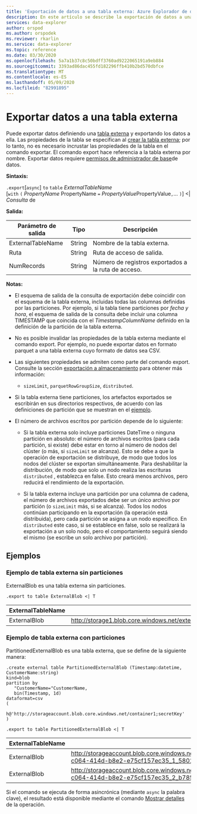 ```yaml
---
title: 'Exportación de datos a una tabla externa: Azure Explorador de datos | Microsoft Docs'
description: En este artículo se describe la exportación de datos a una tabla externa en Azure Explorador de datos.
services: data-explorer
author: orspod
ms.author: orspodek
ms.reviewer: rkarlin
ms.service: data-explorer
ms.topic: reference
ms.date: 03/30/2020
ms.openlocfilehash: 5a7a1b37c8c50bdff3760ad9222065191a9eb884
ms.sourcegitcommit: 3393ad86dac455fd182296ffb410b2bd570dbfce
ms.translationtype: MT
ms.contentlocale: es-ES
ms.lasthandoff: 05/09/2020
ms.locfileid: "82991895"
---
```

# <a name="export-data-to-an-external-table"></a>Exportar datos a una tabla externa

Puede exportar datos definiendo una [tabla externa](../externaltables.md) y exportando los datos a ella.
Las propiedades de la tabla se especifican al [crear la tabla externa](../externaltables.md#create-or-alter-external-table); por lo tanto, no es necesario incrustar las propiedades de la tabla en el comando exportar. El comando export hace referencia a la tabla externa por nombre.
Exportar datos requiere [permisos de administrador de base](../access-control/role-based-authorization.md)de datos.

**Sintaxis:**

`.export`[`async`] `to` `table` *ExternalTableName* <br>
[`with` `(` *PropertyName* PropertyName `=` *PropertyValue*PropertyValue`,`... `)`] <| *Consulta* de

**Salida:**

|Parámetro de salida |Tipo |Descripción
|---|---|---
|ExternalTableName  |String |Nombre de la tabla externa.
|Ruta|String|Ruta de acceso de salida.
|NumRecords|String| Número de registros exportados a la ruta de acceso.

**Notas:**
* El esquema de salida de la consulta de exportación debe coincidir con el esquema de la tabla externa, incluidas todas las columnas definidas por las particiones. Por ejemplo, si la tabla tiene particiones por *fecha y hora*, el esquema de salida de la consulta debe incluir una columna TIMESTAMP que coincida con el *TimestampColumnName* definido en la definición de la partición de la tabla externa.

* No es posible invalidar las propiedades de la tabla externa mediante el comando export.
 Por ejemplo, no puede exportar datos en formato parquet a una tabla externa cuyo formato de datos sea CSV.

* Las siguientes propiedades se admiten como parte del comando export. Consulte la sección [exportación a almacenamiento](export-data-to-storage.md) para obtener más información: 
   * `sizeLimit`, `parquetRowGroupSize`, `distributed`.

* Si la tabla externa tiene particiones, los artefactos exportados se escribirán en sus directorios respectivos, de acuerdo con las definiciones de partición que se muestran en el [ejemplo](#partitioned-external-table-example). 

* El número de archivos escritos por partición depende de lo siguiente:
   * Si la tabla externa solo incluye particiones DateTime o ninguna partición en absoluto: el número de archivos escritos (para cada partición, si existe) debe estar en torno al número de nodos del clúster (o más, si `sizeLimit` se alcanza). Esto se debe a que la operación de exportación se distribuye, de modo que todos los nodos del clúster se exportan simultáneamente. 
   Para deshabilitar la distribución, de modo que solo un nodo realiza las escrituras `distributed` , establezca en false. Esto creará menos archivos, pero reducirá el rendimiento de la exportación.

   * Si la tabla externa incluye una partición por una columna de cadena, el número de archivos exportados debe ser un único archivo por partición (o `sizeLimit` más, si se alcanza). Todos los nodos continúan participando en la exportación (la operación está distribuida), pero cada partición se asigna a un nodo específico. En `distributed` este caso, si se establece en false, solo se realizará la exportación a un solo nodo, pero el comportamiento seguirá siendo el mismo (se escribe un solo archivo por partición).

## <a name="examples"></a>Ejemplos

### <a name="non-partitioned-external-table-example"></a>Ejemplo de tabla externa sin particiones

ExternalBlob es una tabla externa sin particiones. 
```kusto
.export to table ExternalBlob <| T
```

|ExternalTableName|Ruta|NumRecords|
|---|---|---|
|ExternalBlob|http://storage1.blob.core.windows.net/externaltable1cont1/1_58017c550b384c0db0fea61a8661333e.csv|10|

### <a name="partitioned-external-table-example"></a>Ejemplo de tabla externa con particiones

PartitionedExternalBlob es una tabla externa, que se define de la siguiente manera: 

```kusto
.create external table PartitionedExternalBlob (Timestamp:datetime, CustomerName:string) 
kind=blob
partition by 
   "CustomerName="CustomerName,
   bin(Timestamp, 1d)
dataformat=csv
( 
   h@'http://storageaccount.blob.core.windows.net/container1;secretKey'
)
```

```kusto
.export to table PartitionedExternalBlob <| T
```

|ExternalTableName|Ruta|NumRecords|
|---|---|---|
|ExternalBlob|http://storageaccount.blob.core.windows.net/container1/CustomerName=customer1/2019/01/01/fa36f35c-c064-414d-b8e2-e75cf157ec35_1_58017c550b384c0db0fea61a8661333e.csv|10|
|ExternalBlob|http://storageaccount.blob.core.windows.net/container1/CustomerName=customer2/2019/01/01/fa36f35c-c064-414d-b8e2-e75cf157ec35_2_b785beec2c004d93b7cd531208424dc9.csv|10|

Si el comando se ejecuta de forma asincrónica (mediante `async` la palabra clave), el resultado está disponible mediante el comando [Mostrar detalles](../operations.md#show-operation-details) de la operación.
